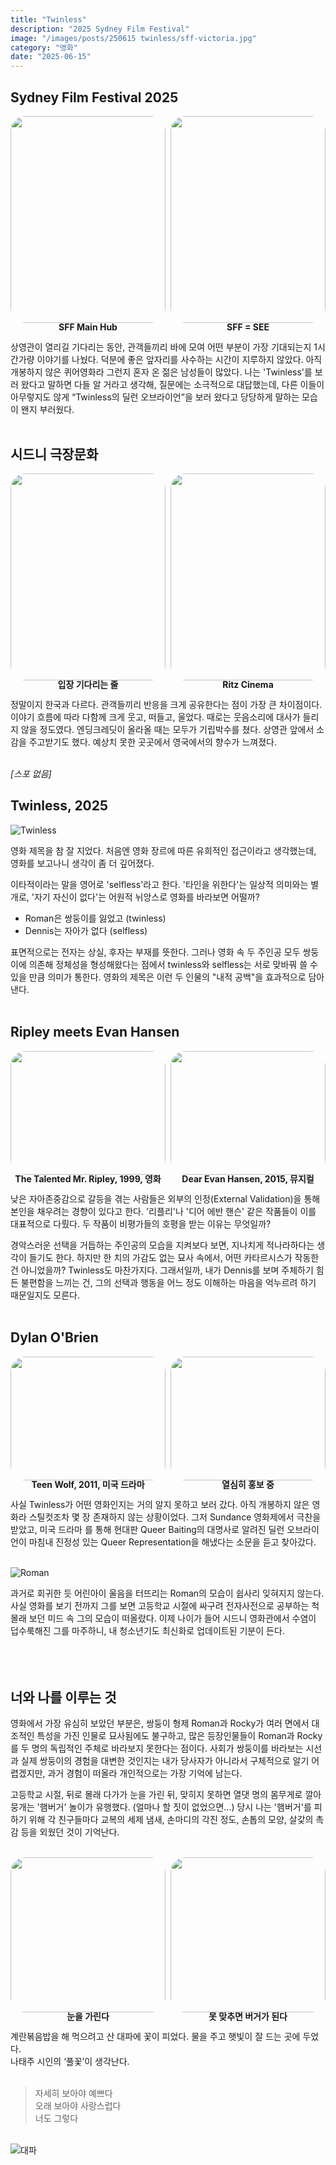 ```yaml
---
title: "Twinless"
description: "2025 Sydney Film Festival"
image: "/images/posts/250615 twinless/sff-victoria.jpg"
category: "영화"
date: "2025-06-15"
---
```


## Sydney Film Festival 2025

<div style="display: flex; gap: 8px;">
  <div style="flex:1; display: flex; flex-direction: column; align-items: center;">
    <img src="/images/posts/250615 twinless/sff-mainbooth.jpg"
         style="width: 100%; aspect-ratio: 3/4; object-fit: cover; border-radius: 24px; display: block;">
    <h4 style="margin: 0 0 0 0; line-height: 1;">SFF Main Hub</h4>
  </div>
  <div style="flex:1; display: flex; flex-direction: column; align-items: center;">
    <img src="/images/posts/250615 twinless/sff-panel.jpg"
         style="width: 100%; aspect-ratio: 3/4; object-fit: cover; border-radius: 24px; display: block;">
    <h4 style="margin: 0 0 0 0; line-height: 1;">SFF = SEE</h4>
  </div>
</div>

상영관이 열리길 기다리는 동안, 관객들끼리 바에 모여 어떤 부분이 가장 기대되는지 1시간가량 이야기를 나눴다. 덕분에 좋은 앞자리를 사수하는 시간이 지루하지 않았다. 아직 개봉하지 않은 퀴어영화라 그런지 혼자 온 젊은 남성들이 많았다. 나는 'Twinless'를 보러 왔다고 말하면 다들 알 거라고 생각해, 질문에는 소극적으로 대답했는데, 다른 이들이 아무렇지도 않게 “Twinless의 딜런 오브라이언”을 보러 왔다고 당당하게 말하는 모습이 왠지 부러웠다.<br><br>

## 시드니 극장문화

<div style="display: flex; gap: 8px;">
  <div style="flex:1; display: flex; flex-direction: column; align-items: center;">
    <img src="/images/posts/250615 twinless/sff-waitingline.jpg"
         style="width: 100%; aspect-ratio: 3/4; object-fit: cover; border-radius: 24px; display: block;">
    <h4 style="margin: 0 0 0 0; line-height: 1;">입장 기다리는 줄</h4>
  </div>
  <div style="flex:1; display: flex; flex-direction: column; align-items: center;">
    <img src="/images/posts/250615 twinless/ritz-cinema.jpg"
         style="width: 100%; aspect-ratio: 3/4; object-fit: cover; border-radius: 24px; display: block;">
    <h4 style="margin: 0 0 0 0; line-height: 1;">Ritz Cinema</h4>
  </div>
</div>

정말이지 한국과 다르다. 관객들끼리 반응을 크게 공유한다는 점이 가장 큰 차이점이다. 이야기 흐름에 따라 다함께 크게 웃고, 떠들고, 울었다. 때로는 웃음소리에 대사가 들리지 않을 정도였다. 엔딩크레딧이 올라올 때는 모두가 기립박수를 쳤다. 상영관 앞에서 소감을 주고받기도 했다. 예상치 못한 곳곳에서 영국에서의 향수가 느껴졌다.<br><br>

*[스포 없음]*

## Twinless, 2025

<img src="/images/posts/250615 twinless/twinless1.jpg" alt="Twinless"/>

영화 제목을 참 잘 지었다. 처음엔 영화 장르에 따른 유희적인 접근이라고 생각했는데, 영화를 보고나니 생각이 좀 더 깊어졌다. 

이타적이라는 말을 영어로 'selfless'라고 한다. '타인을 위한다'는 일상적 의미와는 별개로, '자기 자신이 없다'는 어원적 뉘앙스로 영화를 바라보면 어떨까?

- Roman은 쌍둥이를 잃었고 (twinless)<br>
- Dennis는 자아가 없다 (selfless)

표면적으로는 전자는 상실, 후자는 부재를 뜻한다. 그러나 영화 속 두 주인공 모두 쌍둥이에 의존해 정체성을 형성해왔다는 점에서 twinless와 selfless는 서로 맞바꿔 쓸 수 있을 만큼 의미가 통한다. 영화의 제목은 이런 두 인물의 "내적 공백"을 효과적으로 담아낸다.<br><br>

## Ripley meets Evan Hansen

<div style="display: flex; gap: 8px;">
  <div style="flex:1; display: flex; flex-direction: column; align-items: center;">
    <img src="/images/posts/250615 twinless/ripley.jpg"
         style="width: 100%; aspect-ratio: 5/4; object-fit: cover; border-radius: 24px; display: block;">
    <h4 style="margin: 0 0 0 0; line-height: 1;">The Talented Mr. Ripley, 1999, 영화</h4>
  </div>
  <div style="flex:1; display: flex; flex-direction: column; align-items: center;">
    <img src="/images/posts/250615 twinless/hansen.jpg"
         style="width: 100%; aspect-ratio: 5/4; object-fit: cover; border-radius: 24px; display: block;">
    <h4 style="margin: 0 0 0 0; line-height: 1;">Dear Evan Hansen, 2015, 뮤지컬</h4>
  </div>
</div>

낮은 자아존중감으로 갈등을 겪는 사람들은 외부의 인정(External Validation)을 통해 본인을 채우려는 경향이 있다고 한다. '리플리'나 '디어 에반 핸슨' 같은 작품들이 이를 대표적으로 다뤘다. 두 작품이 비평가들의 호평을 받는 이유는 무엇일까?

경악스러운 선택을 거듭하는 주인공의 모습을 지켜보다 보면, 지나치게 적나라하다는 생각이 들기도 한다. 하지만 한 치의 가감도 없는 묘사 속에서, 어떤 카타르시스가 작동한 건 아니었을까? Twinless도 마찬가지다. 그래서일까, 내가 Dennis를 보며 주체하기 힘든 불편함을 느끼는 건, 그의 선택과 행동을 어느 정도 이해하는 마음을 억누르려 하기 때문일지도 모른다.<br><br>

## Dylan O'Brien

<div style="display: flex; gap: 8px;">
  <div style="flex:1; display: flex; flex-direction: column; align-items: center;">
    <img src="/images/posts/250615 twinless/sterek2.jpg"
         style="width: 100%; aspect-ratio: 5/4; object-fit: cover; border-radius: 24px; display: block;">
    <h4 style="margin: 0 0 0 0; line-height: 1;">Teen Wolf, 2011, 미국 드라마</h4>
  </div>
  <div style="flex:1; display: flex; flex-direction: column; align-items: center;">
    <img src="/images/posts/250615 twinless/sterek.gif"
         style="width: 100%; aspect-ratio: 5/4; object-fit: cover; border-radius: 24px; display: block;">
    <h4 style="margin: 0 0 0 0; line-height: 1;">열심히 홍보 중</h4>
  </div>
</div>

사실 Twinless가 어떤 영화인지는 거의 알지 못하고 보러 갔다. 아직 개봉하지 않은 영화라 스틸컷조차 몇 장 존재하지 않는 상황이었다. 그저 Sundance 영화제에서 극찬을 받았고, 미국 드라마 <teen wolf>를 통해 현대판 Queer Baiting의 대명사로 알려진 딜런 오브라이언이 마침내 진정성 있는 Queer Representation을 해냈다는 소문을 듣고 찾아갔다.<br><br>

<img src="/images/posts/250615 twinless/roman.jpg" alt="Roman"/>

과거로 회귀한 듯 어린아이 울음을 터뜨리는 Roman의 모습이 쉽사리 잊혀지지 않는다. 사실 영화를 보기 전까지 그를 보면 고등학교 시절에 싸구려 전자사전으로 공부하는 척 몰래 보던 미드 속 그의 모습이 떠올랐다. 이제 나이가 들어 시드니 영화관에서 수염이 덥수룩해진 그를 마주하니, 내 청소년기도 최신화로 업데이트된 기분이 든다.<br><br><br><br>

## 너와 나를 이루는 것

영화에서 가장 유심히 보았던 부분은, 쌍둥이 형제 Roman과 Rocky가 여러 면에서 대조적인 특성을 가진 인물로 묘사됨에도 불구하고, 많은 등장인물들이 Roman과 Rocky를 두 명의 독립적인 주체로 바라보지 못한다는 점이다. 사회가 쌍둥이를 바라보는 시선과 실제 쌍둥이의 경험을 대변한 것인지는 내가 당사자가 아니라서 구체적으로 알기 어렵겠지만, 과거 경험이 떠올라 개인적으로는 가장 기억에 남는다.

고등학교 시절, 뒤로 몰래 다가가 눈을 가린 뒤, 맞히지 못하면 열댓 명의 몸무게로 깔아뭉개는 '햄버거' 놀이가 유행했다. (얼마나 할 짓이 없었으면...) 당시 나는 '햄버거'를 피하기 위해 각 친구들마다 교복의 세제 냄새, 손마디의 각진 정도, 손톱의 모양, 살갗의 촉감 등을 외웠던 것이 기억난다.<br><br>

<div style="display: flex; gap: 8px;">
  <div style="flex:1; display: flex; flex-direction: column; align-items: center;">
    <img src="/images/posts/250615 twinless/burger1.png"
         style="width: 100%; aspect-ratio: 4/4; object-fit: cover; border-radius: 24px; display: block;">
    <h4 style="margin: 0 0 0 0; line-height: 1;">눈을 가린다</h4>
  </div>
  <div style="flex:1; display: flex; flex-direction: column; align-items: center;">
    <img src="/images/posts/250615 twinless/burger2.png"
         style="width: 100%; aspect-ratio: 4/4; object-fit: cover; border-radius: 24px; display: block;">
    <h4 style="margin: 0 0 0 0; line-height: 1;">못 맞추면 버거가 된다</h4>
  </div>
</div>

계란볶음밥을 해 먹으려고 산 대파에 꽃이 피었다. 물을 주고 햇빛이 잘 드는 곳에 두었다. <br>
나태주 시인의 ‘풀꽃’이 생각난다.<br><br>
> 자세히 보아야 예쁘다  
오래 보아야 사랑스럽다  
너도 그렇다

<br>
<img src="/images/posts/250615 twinless/대파.png" alt="대파" class="aspect-10-8"/>

<!--
<img src="/images/posts/250517/1.avif" alt="넷플릭스 영화 life list" class="aspect-10-8" />
 -->